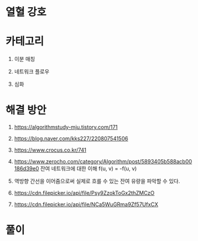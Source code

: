 # 열혈 강호

# 카테고리

1. 이분 매칭

3. 네트워크 플로우

2. 심화

# 해결 방안

1. https://algorithmstudy-mju.tistory.com/171

2. https://blog.naver.com/kks227/220807541506

3. https://www.crocus.co.kr/741

4. https://www.zerocho.com/category/Algorithm/post/5893405b588acb00186d39e0 잔여 네트워크에 대한 이해 f(u, v) = -f(u, v)

5. 역방향 간선을 이어줌으로써 실제로 흐를 수 있는 잔여 유량을 파악할 수 있다.

6. https://cdn.filepicker.io/api/file/Psy9ZzokToGx2thZMCzO

7. https://cdn.filepicker.io/api/file/NCa5WuGRma9Zf57UfxCX

# 풀이
